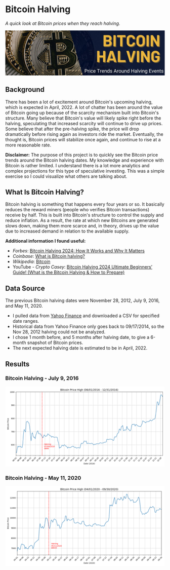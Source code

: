 # Bitcoin Halving
*A quick look at Bitcoin prices when they reach halving.*

![Bitcoin Halving](images/project_banner.jpg)

## Background
There has been a lot of excitement around Bitcoin's upcoming halving, which is expected in April, 2022. A lot of chatter has been around the value of Bitcoin going up because of the scarcity mechanism built into Bitcoin's structure. Many believe that Bitcoin's value will likely spike right before the halving, speculating that increased scarcity will continue to drive up prices. Some believe that after the pre-halving spike, the price will drop dramatically before rising again as investors ride the market. Eventually, the thought is, Bitcoin prices will stabilize once again, and continue to rise at a more reasonable rate.


**Disclaimer:**  The purpose of this project is to quickly see the Bitcoin price trends around the Bitcoin halving dates.  My knowledge and experience with Bitcoin is rather limited.  I understand there is a lot more analytics and complex projections for this type of speculative investing.  This was a simple exercise so I could visualize what others are talking about. 


## What Is Bitcoin Halving?
Bitcoin halving is something that happens every four years or so. It basically reduces the reward miners (people who verifies Bitcoin transactions) receive by half. This is built into Bitcoin's structure to control the supply and reduce inflation. As a result, the rate at which new Bitcoins are generated slows down, making them more scarce and, in theory, drives up the value due to increased demand in relation to the available supply.

**Additional information I found useful:**
- *Forbes*:  [Bitcoin Halving 2024: How It Works and Why It Matters](https://www.forbes.com/advisor/investing/cryptocurrency/bitcoin-halving/)
- *Coinbase*:  [What is Bitcoin halving?](https://www.coinbase.com/learn/crypto-basics/what-is-a-bitcoin-halving)
- *Wikipedia*:  [Bitcoin](https://en.wikipedia.org/wiki/Bitcoin)
- YouTube - *Crypto Casey*:  [Bitcoin Halving 2024  Ultimate Beginners’ Guide! (What is the Bitcoin Halving & How to Prepare)](https://www.youtube.com/watch?v=4LkiOvdwOgg&ab_channel=CryptoCasey)



## Data Source
The previous Bitcoin halving dates were November 28, 2012, July 9, 2016, and May 11, 2020.  

- I pulled data from [Yahoo Finance](https://finance.yahoo.com/quote/BTC-USD/history) and downloaded a CSV for specified date ranges.
- Historical data from Yahoo Finance only goes back to 09/17/2014, so the Nov 28, 2012 halving could not be analyzed.
- I chose 1 month before, and 5 months after halving date, to give a 6-month snapshot of Bitcoin prices.
- The next expected halving date is estimated to be in April, 2022.

## Results

### Bitcoin Halving - July 9, 2016
![Bitcoin Halving - July 9, 2016](images/Bitcoin-Halving_07-09-2016.png)

### Bitcoin Halving - May 11, 2020
![Bitcoin Halving - May 11, 2020](images/Bitcoin-Halving_05-11-2020.png)